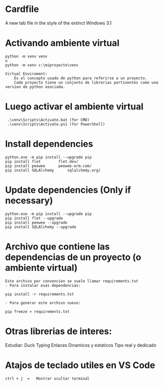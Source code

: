 # Cardfile
A new tab file in the style of the extinct Windows 3.1

# Activando ambiente virtual
```
python -m venv venv
o
python -m venv c:\miproyecto\venv
```
    Virtual Enviroment:
        Es el concepto usado de python para referirse a un proyecto.
        Cada proyecto tiene un conjunto de librerias pertinentes como una version de python asociada.

 # Luego activar el ambiente virtual
 ```
  .\venv\Scripts\Activate.bat (for CMD)
  .\venv\Scripts\Activate.ps1 (for PowerShell)
 ```
# Install dependencies
    python.exe -m pip install --upgrade pip
    pip install flet        flet.dev/
    pip install peewee      peewee-orm.com/
    pip install SQLAlchemy      sqlalchemy.org/

# Update dependencies (Only if necessary)
    python.exe -m pip install --upgrade pip
    pip install flet --upgrade
    pip install peewee --upgrade
    pip install SQLAlchemy --upgrade

 # Archivo que contiene las dependencias de un proyecto (o ambiente virtual)
    Este archivo por convencion se suele llamar requirements.txt
    - Para instalar esas dependencias: 
```
pip install -r requirements.txt
```
    - Para generar este archivo nuevo:
```
pip freeze > requirements.txt
```

# Otras librerias de interes:


Estudiar:
    Duck Typing
    Enlaces Dinamicos y estaticos
    Tipo real y dedicado


# Atajos de teclado utiles en VS Code

    ctrl + j  =   Mostrar ocultar terminal